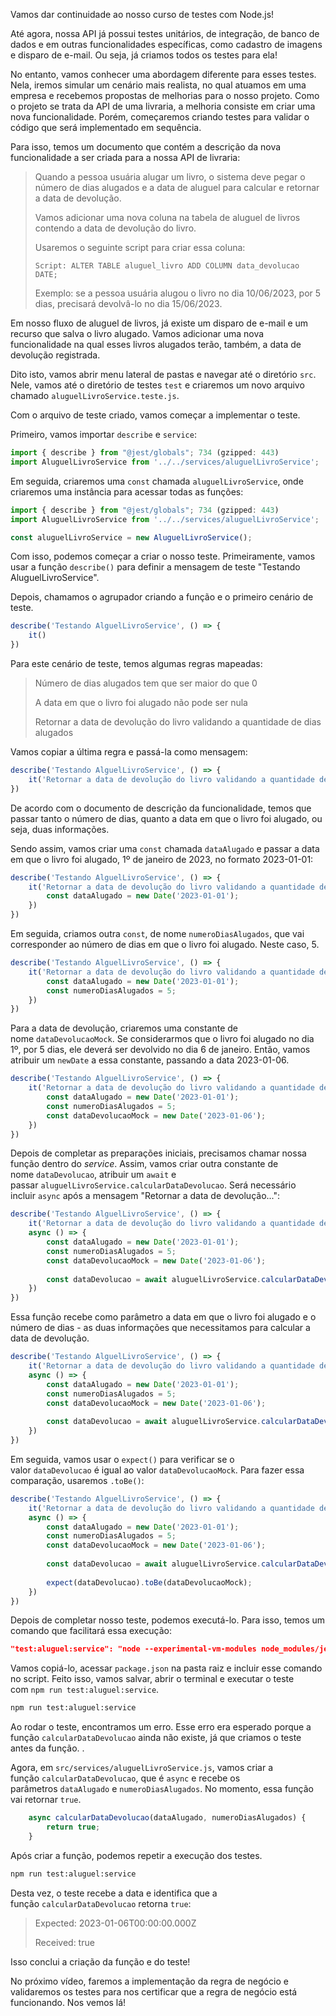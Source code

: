 Vamos dar continuidade ao nosso curso de testes com Node.js!

Até agora, nossa API já possui testes unitários, de integração, de banco de dados e em outras funcionalidades específicas, como cadastro de imagens e disparo de e-mail. Ou seja, já criamos todos os testes para ela!

No entanto, vamos conhecer uma abordagem diferente para esses testes. Nela, iremos simular um cenário mais realista, no qual atuamos em uma empresa e recebemos propostas de melhorias para o nosso projeto. Como o projeto se trata da API de uma livraria, a melhoria consiste em criar uma nova funcionalidade. Porém, começaremos criando testes para validar o código que será implementado em sequência.

Para isso, temos um documento que contém a descrição da nova funcionalidade a ser criada para a nossa API de livraria:

> Quando a pessoa usuária alugar um livro, o sistema deve pegar o número de dias alugados e a data de aluguel para calcular e retornar a data de devolução.
> 
> Vamos adicionar uma nova coluna na tabela de aluguel de livros contendo a data de devolução do livro.
> 
> Usaremos o seguinte script para criar essa coluna:
> 
> `Script: ALTER TABLE aluguel_livro ADD COLUMN data_devolucao DATE;`
> 
> Exemplo: se a pessoa usuária alugou o livro no dia 10/06/2023, por 5 dias, precisará devolvâ-lo no dia 15/06/2023.

Em nosso fluxo de aluguel de livros, já existe um disparo de e-mail e um recurso que salva o livro alugado. Vamos adicionar uma nova funcionalidade na qual esses livros alugados terão, também, a data de devolução registrada.

Dito isto, vamos abrir menu lateral de pastas e navegar até o diretório `src`. Nele, vamos até o diretório de testes `test` e criaremos um novo arquivo chamado `aluguelLivroService.teste.js`.

Com o arquivo de teste criado, vamos começar a implementar o teste.

Primeiro, vamos importar `describe` e `service`:

```js
import { describe } from "@jest/globals"; 734 (gzipped: 443)
import AluguelLivroService from '../../services/aluguelLivroService';
```

Em seguida, criaremos uma `const` chamada `aluguelLivroService`, onde criaremos uma instância para acessar todas as funções:

```js
import { describe } from "@jest/globals"; 734 (gzipped: 443)
import AluguelLivroService from '../../services/aluguelLivroService';

const aluguelLivroService = new AluguelLivroService();
```

Com isso, podemos começar a criar o nosso teste. Primeiramente, vamos usar a função `describe()` para definir a mensagem de teste "Testando AluguelLivroService".

Depois, chamamos o agrupador criando a função e o primeiro cenário de teste.

```js
describe('Testando AlguelLivroService', () => {
    it()
})
```

Para este cenário de teste, temos algumas regras mapeadas:

> Número de dias alugados tem que ser maior do que 0
> 
> A data em que o livro foi alugado não pode ser nula
> 
> Retornar a data de devolução do livro validando a quantidade de dias alugados

Vamos copiar a última regra e passá-la como mensagem:

```js
describe('Testando AlguelLivroService', () => {
    it('Retornar a data de devolução do livro validando a quantidade de dias alugados')
})
```

De acordo com o documento de descrição da funcionalidade, temos que passar tanto o número de dias, quanto a data em que o livro foi alugado, ou seja, duas informações.

Sendo assim, vamos criar uma `const` chamada `dataAlugado` e passar a data em que o livro foi alugado, 1º de janeiro de 2023, no formato 2023-01-01:

```js
describe('Testando AlguelLivroService', () => {
    it('Retornar a data de devolução do livro validando a quantidade de dias alugados', () => {
        const dataAlugado = new Date('2023-01-01');
    })
})
```

Em seguida, criamos outra `const`, de nome `numeroDiasAlugados`, que vai corresponder ao número de dias em que o livro foi alugado. Neste caso, 5.

```js
describe('Testando AlguelLivroService', () => {
    it('Retornar a data de devolução do livro validando a quantidade de dias alugados', () => {
        const dataAlugado = new Date('2023-01-01');
        const numeroDiasAlugados = 5;
    })
})
```

Para a data de devolução, criaremos uma constante de nome `dataDevolucaoMock`. Se considerarmos que o livro foi alugado no dia 1º, por 5 dias, ele deverá ser devolvido no dia 6 de janeiro. Então, vamos atribuir um `newDate` a essa constante, passando a data 2023-01-06.

```js
describe('Testando AlguelLivroService', () => {
    it('Retornar a data de devolução do livro validando a quantidade de dias alugados', () => {
        const dataAlugado = new Date('2023-01-01');
        const numeroDiasAlugados = 5;
        const dataDevolucaoMock = new Date('2023-01-06');
    })
})
```

Depois de completar as preparações iniciais, precisamos chamar nossa função dentro do _service_. Assim, vamos criar outra constante de nome `dataDevolucao`, atribuir um `await` e passar `aluguelLivroService.calcularDataDevolucao`. Será necessário incluir `async` após a mensagem "Retornar a data de devolução...":

```js
describe('Testando AlguelLivroService', () => {
    it('Retornar a data de devolução do livro validando a quantidade de dias alugados', 
    async () => {
        const dataAlugado = new Date('2023-01-01');
        const numeroDiasAlugados = 5;
        const dataDevolucaoMock = new Date('2023-01-06');
        
        const dataDevolucao = await aluguelLivroService.calcularDataDevolucao();
    })
})
```

Essa função recebe como parâmetro a data em que o livro foi alugado e o número de dias - as duas informações que necessitamos para calcular a data de devolução.

```js
describe('Testando AlguelLivroService', () => {
    it('Retornar a data de devolução do livro validando a quantidade de dias alugados', 
    async () => {
        const dataAlugado = new Date('2023-01-01');
        const numeroDiasAlugados = 5;
        const dataDevolucaoMock = new Date('2023-01-06');
        
        const dataDevolucao = await aluguelLivroService.calcularDataDevolucao(dataAlugado, numeroDiasAlugados);
    })
})
```

Em seguida, vamos usar o `expect()` para verificar se o valor `dataDevolucao` é igual ao valor `dataDevolucaoMock`. Para fazer essa comparação, usaremos `.toBe()`:

```js
describe('Testando AlguelLivroService', () => {
    it('Retornar a data de devolução do livro validando a quantidade de dias alugados', 
    async () => {
        const dataAlugado = new Date('2023-01-01');
        const numeroDiasAlugados = 5;
        const dataDevolucaoMock = new Date('2023-01-06');
        
        const dataDevolucao = await aluguelLivroService.calcularDataDevolucao(dataAlugado, numeroDiasAlugados);
        
        expect(dataDevolucao).toBe(dataDevolucaoMock);
    })
})
```

Depois de completar nosso teste, podemos executá-lo. Para isso, temos um comando que facilitará essa execução:

```json
"test:aluguel:service": "node --experimental-vm-modules node_modules/jest/bin/jest.js -- testPathPattern=src/test/services/aluguelLivroService.test.js"
```

Vamos copiá-lo, acessar `package.json` na pasta raiz e incluir esse comando no script. Feito isso, vamos salvar, abrir o terminal e executar o teste com `npm run test:aluguel:service`.

```bash
npm run test:aluguel:service
```

Ao rodar o teste, encontramos um erro. Esse erro era esperado porque a função `calcularDataDevolucao` ainda não existe, já que criamos o teste antes da função. .

Agora, em `src/services/aluguelLivroService.js`, vamos criar a função `calcularDataDevolucao`, que é `async` e recebe os parâmetros `dataAlugado` e `numeroDiasAlugados`. No momento, essa função vai retornar `true`.

```js
    async calcularDataDevolucao(dataAlugado, numeroDiasAlugados) {
        return true;
    }
```

Após criar a função, podemos repetir a execução dos testes.

```bash
npm run test:aluguel:service
```

Desta vez, o teste recebe a data e identifica que a função `calcularDataDevolucao` retorna `true`:

> Expected: 2023-01-06T00:00:00.000Z
> 
> Received: true

Isso conclui a criação da função e do teste!

No próximo vídeo, faremos a implementação da regra de negócio e validaremos os testes para nos certificar que a regra de negócio está funcionando. Nos vemos lá!